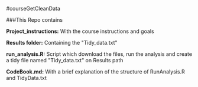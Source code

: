 #courseGetCleanData

###This Repo contains 

**Project_instructions:**
With the course instructions and goals

**Results folder:**
Containing the "Tidy_data.txt"

**run_analysis.R:**
Script which download the files, run the analysis and create a tidy file named "Tidy_data.txt" on Results path

**CodeBook.md:**
With a brief explanation of the structure of RunAnalysis.R and TidyData.txt
